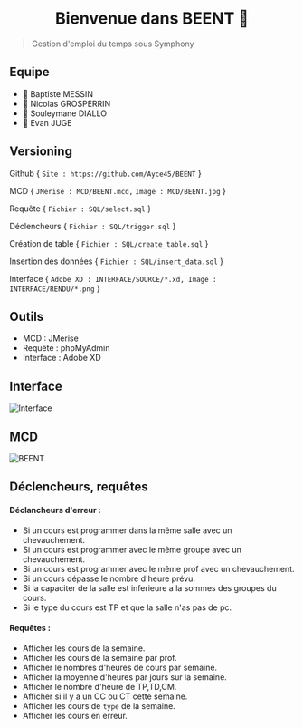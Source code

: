 <h1 align="center">Bienvenue dans BEENT 👋</h1>

> Gestion d'emploi du temps sous Symphony

## Equipe
 - 👤 Baptiste MESSIN 
 - 👤 Nicolas GROSPERRIN 
 - 👤 Souleymane DIALLO
 - 👤 Evan JUGE

## Versioning
Github {
  `Site : https://github.com/Ayce45/BEENT`
}

MCD {
`JMerise : MCD/BEENT.mcd,`
`Image : MCD/BEENT.jpg`
}

Requête {
  `Fichier : SQL/select.sql`
}

Déclencheurs {
  `Fichier : SQL/trigger.sql`
}

Création de table {
  `Fichier : SQL/create_table.sql`
}

Insertion des données {
  `Fichier : SQL/insert_data.sql`
}

Interface {
  `Adobe XD : INTERFACE/SOURCE/*.xd, Image : INTERFACE/RENDU/*.png`
}

## Outils
 - MCD : JMerise 
 - Requête : phpMyAdmin 
 - Interface : Adobe XD

## Interface
![Interface](https://user-images.githubusercontent.com/32338891/69720804-b95aae00-1113-11ea-827b-029cca20cc23.png)

## MCD
![BEENT](https://user-images.githubusercontent.com/32338891/70323247-9c695d80-182c-11ea-8570-f6fd05b15ad3.png)


## Déclencheurs, requêtes
#### Déclancheurs d'erreur :
 - Si un cours est programmer dans la même salle avec un chevauchement.
 - Si un cours est programmer avec le même groupe avec un chevauchement.
 - Si un cours est programmer avec le même prof avec un chevauchement.
 - Si un cours dépasse le nombre d'heure prévu.
 - Si la capaciter de la salle est inferieure a la sommes des groupes du cours.
 - Si le type du cours est TP et que la salle n'as pas de pc.

#### Requêtes :
 - Afficher les cours de la semaine.
 - Afficher les cours de la semaine par prof.
 - Afficher le nombres d'heures de cours par semaine.
 - Afficher la moyenne d'heures par jours sur la semaine.
 - Afficher le nombre d'heure de TP,TD,CM.
 - Afficher si il y a un CC ou CT cette semaine.
 - Afficher les cours de `type` de la semaine.
 - Afficher les cours en erreur.